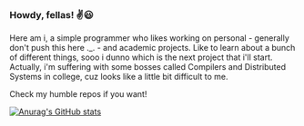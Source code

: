 ### Howdy, fellas! ✌😃

Here am i, a simple programmer who likes working on personal - generally don't push this here ._. - and academic projects.
Like to learn about a bunch of different things, sooo i dunno which is the next project that i'll start.
Actually, i'm suffering with some bosses called Compilers and Distributed Systems in college, cuz looks like a little bit difficult to me.

Check my humble repos if you want!


<!--
**srSenhor/srSenhor** is a ✨ _special_ ✨ repository because its `README.md` (this file) appears on your GitHub profile.

Here are some ideas to get you started:

- 🔭 I’m currently working on ...
- 🌱 I’m currently learning ...
- 👯 I’m looking to collaborate on ...
- 🤔 I’m looking for help with ...
- 💬 Ask me about ...
- 📫 How to reach me: ...
- 😄 Pronouns: ...
- ⚡ Fun fact: ...
-->
[![Anurag's GitHub stats](https://github-readme-stats.vercel.app/api?username=srSenhor)](https://github.com/anuraghazra/github-readme-stats)
